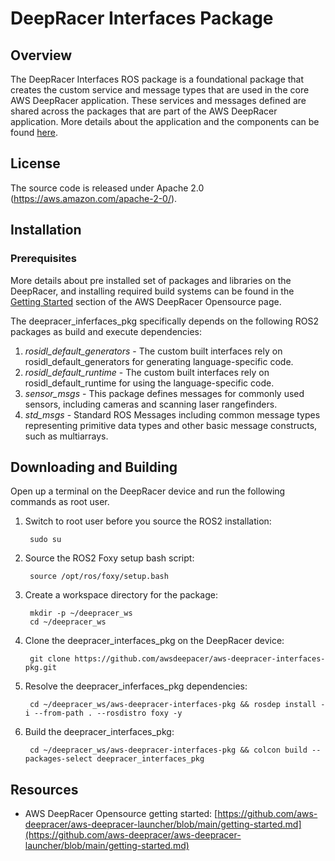 # DeepRacer Interfaces Package

## Overview

The DeepRacer Interfaces ROS package is a foundational package that creates the custom service and message types that are used in the core AWS DeepRacer application. These services and messages defined are shared across the packages that are part of the AWS DeepRacer application. More details about the application and the components can be found [here](https://github.com/awsdeepacer/aws-deepracer-launcher).

## License

The source code is released under Apache 2.0 (https://aws.amazon.com/apache-2-0/).

## Installation

### Prerequisites

More details about pre installed set of packages and libraries on the DeepRacer, and installing required build systems can be found in the [Getting Started](https://github.com/aws-deepracer/aws-deepracer-launcher/blob/main/getting-started.md) section of the AWS DeepRacer Opensource page.

The deepracer_inferfaces_pkg specifically depends on the following ROS2 packages as build and execute dependencies:

1. *rosidl_default_generators* - The custom built interfaces rely on rosidl_default_generators for generating language-specific code.
1. *rosidl_default_runtime* - The custom built interfaces rely on rosidl_default_runtime for using the language-specific code.
1. *sensor_msgs* - This package defines messages for commonly used sensors, including cameras and scanning laser rangefinders.
1. *std_msgs* - Standard ROS Messages including common message types representing primitive data types and other basic message constructs, such as multiarrays.

## Downloading and Building

Open up a terminal on the DeepRacer device and run the following commands as root user.

1. Switch to root user before you source the ROS2 installation:

        sudo su

1. Source the ROS2 Foxy setup bash script:

        source /opt/ros/foxy/setup.bash 

1. Create a workspace directory for the package:

        mkdir -p ~/deepracer_ws
        cd ~/deepracer_ws

1. Clone the deepracer_interfaces_pkg on the DeepRacer device:

        git clone https://github.com/awsdeepacer/aws-deepracer-interfaces-pkg.git

1. Resolve the deepracer_inferfaces_pkg dependencies:

        cd ~/deepracer_ws/aws-deepracer-interfaces-pkg && rosdep install -i --from-path . --rosdistro foxy -y

1. Build the deepracer_interfaces_pkg:

        cd ~/deepracer_ws/aws-deepracer-interfaces-pkg && colcon build --packages-select deepracer_interfaces_pkg

## Resources

* AWS DeepRacer Opensource getting started: [https://github.com/aws-deepracer/aws-deepracer-launcher/blob/main/getting-started.md](https://github.com/aws-deepracer/aws-deepracer-launcher/blob/main/getting-started.md)

